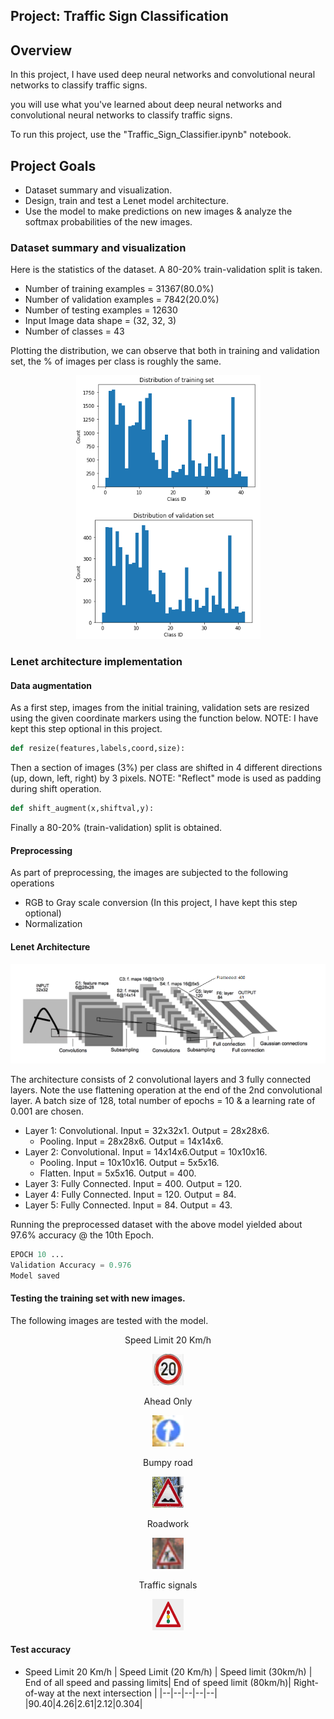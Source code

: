 ## Project: Traffic Sign Classification

Overview
---
In this project, I have used deep neural networks and convolutional neural networks to classify traffic signs. 

you will use what you've learned about deep neural networks and convolutional neural networks to classify traffic signs. 

To run this project, use the "Traffic_Sign_Classifier.ipynb" notebook.

Project Goals
---
* Dataset summary and visualization.
* Design, train and test a Lenet model architecture.
* Use the model to make predictions on new images & analyze the softmax probabilities of the new images.


### Dataset summary and visualization

Here is the statistics of the dataset. A 80-20% train-validation split is taken.

* Number of training examples   = 31367(80.0%)
* Number of validation examples = 7842(20.0%)
* Number of testing examples    = 12630
* Input Image data shape        = (32, 32, 3)
* Number of classes             = 43

Plotting the distribution, we can observe that both in training and validation set, the % of images per class is roughly the same.
<p align="center">
    <img src="./Distribution.PNG" alt="Image" />
</p>

### Lenet architecture implementation 
#### Data augmentation
As a first step, images from the initial training, validation sets are resized using the given coordinate markers using the function below. NOTE: I have kept this step optional in this project.
```python
def resize(features,labels,coord,size):
```
Then a section of images (3%) per class are shifted in 4 different directions (up, down, left, right) by 3 pixels. NOTE: "Reflect" mode is used as padding during shift operation.
```python
def shift_augment(x,shiftval,y):
```
Finally a 80-20% (train-validation) split is obtained.

#### Preprocessing

As part of preprocessing, the images are subjected to the following operations

* RGB to Gray scale conversion (In this project, I have kept this step optional)
* Normalization

#### Lenet Architecture
<p align="center">
    <img src="./architecture.PNG" alt="Image" />
</p>

The architecture consists of 2 convolutional layers and 3 fully connected layers. Note the use flattening operation at the end of the 2nd convolutional layer.
A batch size of 128, total number of epochs = 10 & a learning rate of 0.001 are chosen.

* Layer 1: Convolutional. Input = 32x32x1. Output = 28x28x6.
    * Pooling. Input = 28x28x6. Output = 14x14x6.
* Layer 2: Convolutional. Input = 14x14x6.Output = 10x10x16.
    * Pooling. Input = 10x10x16. Output = 5x5x16.
    * Flatten. Input = 5x5x16. Output = 400.
* Layer 3: Fully Connected. Input = 400. Output = 120.
* Layer 4: Fully Connected. Input = 120. Output =  84.
* Layer 5: Fully Connected. Input =  84. Output =  43.


Running the preprocessed dataset with the above model yielded about 97.6% accuracy @ the 10th Epoch.
```python
EPOCH 10 ...
Validation Accuracy = 0.976
Model saved
```
#### Testing the training set with new images.

The following images are tested with the model.

<p align="center">
    Speed Limit 20 Km/h
    <p align="center">
    <img src="./Test_images/20.png" alt="Image" width="50" height="50" /></p>
</p>
<p align="center">
    Ahead Only
    <p align="center">
    <img src="./Test_images/aheadonly.png" alt="Image" width="50" height="50" /></p>
</p>
<p align="center">
    Bumpy road
    <p align="center">
    <img src="./Test_images/bumpy.png" alt="Image" width="50" height="50" /></p>
</p>
<p align="center">
    Roadwork 
    <p align="center">
    <img src="./Test_images/roadwork.png" alt="Image" width="50" height="50" /></p>
</p>
<p align="center">
    Traffic signals 
    <p align="center">
    <img src="./Test_images/signals.png" alt="Image" width="50" height="50" /></p>
</p>   

#### Test accuracy
* Speed Limit 20 Km/h
| Speed Limit (20 Km/h) | Speed limit (30km/h) | End of all speed and passing limits| End of speed limit (80km/h)| Right-of-way at the next intersection |
|--|--|--|--|--|
|90.40|4.26|2.61|2.12|0.304|


